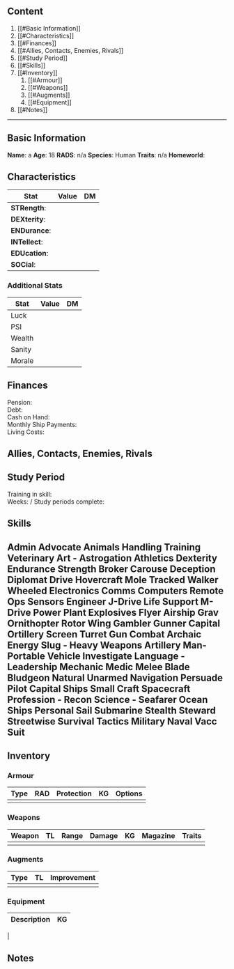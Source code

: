 ## Content
1. [[#Basic Information]]
2. [[#Characteristics]]
3. [[#Finances]]
4. [[#Allies, Contacts, Enemies, Rivals]]
5. [[#Study Period]]
6. [[#Skills]]
7. [[#Inventory]]
	1. [[#Armour]]
	2. [[#Weapons]]
	3. [[#Augments]]
	4. [[#Equipment]]
8. [[#Notes]]
---

## Basic Information
**Name**:  a
**Age**:  18
**RADS**:  n/a
**Species**:  Human
**Traits**:  n/a
**Homeworld**:

## Characteristics
Stat|Value|DM
----|-----|----
**STRength**:||
**DEXterity**:||
**ENDurance**:||
**INTellect**:||
**EDUcation**:||
**SOCial**:||

### Additional Stats
Stat|Value|DM
--|--|--
Luck||
PSI|
Wealth|
Sanity|
Morale|
## Finances
Pension:  
Debt:  
Cash on Hand:  
Monthly Ship Payments:  
Living Costs:  

## Allies, Contacts, Enemies, Rivals

## Study Period
Training in skill:  
Weeks:  /
Study periods complete:  

## Skills
Admin
Advocate
Animals
	Handling
	Training
	Veterinary
Art
	-
Astrogation
Athletics
	Dexterity
	Endurance
	Strength
Broker
Carouse
Deception
Diplomat
Drive
	Hovercraft
	Mole
	Tracked
	Walker
	Wheeled
Electronics
	Comms
	Computers
	Remote Ops
	Sensors
Engineer
	J-Drive
	Life Support
	M-Drive
	Power Plant
Explosives
Flyer
	Airship
	Grav
	Ornithopter
	Rotor
	Wing
Gambler
Gunner
	Capital
	Ortillery
	Screen
	Turret
Gun Combat
	Archaic
	Energy
	Slug
	-
Heavy Weapons
	Artillery
	Man-Portable
	Vehicle
Investigate
Language
	-
Leadership
Mechanic
Medic
Melee
	Blade
	Bludgeon
	Natural
	Unarmed
Navigation
Persuade
Pilot
	Capital Ships
	Small Craft
	Spacecraft
Profession
	-
Recon
Science
	-
Seafarer
	Ocean Ships
	Personal
	Sail
	Submarine
Stealth
Steward
Streetwise
Survival
Tactics
	Military
	Naval
Vacc Suit
-

## Inventory
### Armour
Type|RAD|Protection|KG|Options
--|--|--|--|--
 | | | | 
### Weapons
Weapon|TL|Range|Damage|KG|Magazine|Traits
--|--|--|--|--|--|--
 | | | | | |
### Augments
Type|TL|Improvement
--|--|--
  |  | 
### Equipment
Description|KG
--|--
  |  



## Notes


